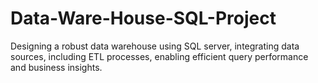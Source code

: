 # Data-Ware-House-SQL-Project
Designing a robust data warehouse using SQL server, integrating data sources, including ETL processes, enabling efficient query performance and business insights.
